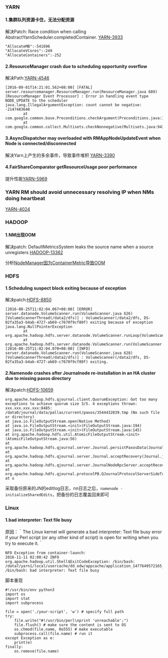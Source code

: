 
### **YARN**

#### **1.集群队列资源卡住，无法分配资源**

解决Patch: Race condition when calling AbstractYarnScheduler.completedContainer. [YARN-3933](https://issues.apache.org/jira/browse/YARN-3933)

```
"AllocateMB":-541696
"AllocateVCores":-249
"AllocateContainers":-252
```

#### **2.ResourceManager crash due to scheduling opportunity overflow**

解决Path:[YARN-4546](https://issues.apache.org/jira/browse/YARN-4546)
```
[2016-09-01T14:21:01.562+08:00] [FATAL] server.resourcemanager.ResourceManager.run(ResourceManager.java 689) [ResourceManager Event Processor] : Error in handling event type NODE_UPDATE to the scheduler
java.lang.IllegalArgumentException: count cannot be negative: -2147483648
        at com.google.common.base.Preconditions.checkArgument(Preconditions.java:115)
        at com.google.common.collect.Multisets.checkNonnegative(Multisets.java:943)
```
#### **3.AsyncDispatcher may overloaded with RMAppNodeUpdateEvent when Node is connected/disconnected**

解决Yarn上产生的多余事件，导致事件堆积 [YARN-3390](https://issues.apache.org/jira/browse/YARN-3990)

#### **4.FairShareComparator getResourceUsage poor performance**

提升性能[YARN-5969](https://issues.apache.org/jira/browse/YARN-5969)

### **YARN RM should avoid unnecessary resolving IP when NMs doing heartbeat**

[YARN-4024](https://issues.apache.org/jira/browse/YARN-4024)

### **HADOOP**

#### **1.NM出现OOM**

解决patch: DefaultMetricsSystem leaks the source name when a source unregisters [HADOOP-13362](https://issues.apache.org/jira/browse/HADOOP-13362)

分析[NodeManager因为ContainerMetric导致OOM](http://hackershell.cn/?p=993)

### **HDFS**

#### **1.Scheduling suspect block exiting because of exception**

解决patch:[HDFS-8850](https://issues.apache.org/jira/browse/HDFS-8850)
```
[2016-08-25T11:02:04.067+08:00] [ERROR] server.datanode.VolumeScanner.run(VolumeScanner.java 626) [VolumeScannerThread(/data2/dfs)] : VolumeScanner(/data2/dfs, DS-02fa35a3-b4ab-4727-ab69-c7670f9cf80f) exiting because of exception
java.lang.NullPointerException
        at org.apache.hadoop.hdfs.server.datanode.VolumeScanner.runLoop(VolumeScanner.java:539)
        at org.apache.hadoop.hdfs.server.datanode.VolumeScanner.run(VolumeScanner.java:619)
[2016-08-25T11:02:04.070+08:00] [INFO] server.datanode.VolumeScanner.run(VolumeScanner.java 628) [VolumeScannerThread(/data2/dfs)] : VolumeScanner(/data2/dfs, DS-02fa35a3-b4ab-4727-ab69-c7670f9cf80f) exiting.
```

#### **2.Namenode crashes after Journalnode re-installation in an HA cluster due to missing paxos directory**

解决patch:[HDFS-10659](https://issues.apache.org/jira/browse/HDFS-10659)
```
org.apache.hadoop.hdfs.qjournal.client.QuorumException: Got too many exceptions to achieve quorum size 3/5. 4 exceptions thrown:
xxx.xxx.xxx.xxx:8485: /data0/journal/data/pallas/current/paxos/3544432839.tmp (No such file or directory)
at java.io.FileOutputStream.open(Native Method)
at java.io.FileOutputStream.<init>(FileOutputStream.java:194)
at java.io.FileOutputStream.<init>(FileOutputStream.java:145)
at org.apache.hadoop.hdfs.util.AtomicFileOutputStream.<init>(AtomicFileOutputStream.java:56)
at org.apache.hadoop.hdfs.qjournal.server.Journal.persistPaxosData(Journal.java:964)
at org.apache.hadoop.hdfs.qjournal.server.Journal.acceptRecovery(Journal.java:839)
at org.apache.hadoop.hdfs.qjournal.server.JournalNodeRpcServer.acceptRecovery(JournalNodeRpcServer.java:200)
at org.apache.hadoop.hdfs.qjournal.protocolPB.QJournalProtocolServerSideTranslatorPB.acceptRecovery(QJournalProtocolServerSideTranslatorPB.java:229)
at o
```
采取备份原来的JN的editlog日志，nn日志之后，`namenode -initializeSharedEdits`，把备份的日志覆盖回来即可

### **Linux**

#### **1.bad interpreter: Text file busy**

原因：｀The Linux kernel will generate a bad interpreter: Text file busy error if your Perl script (or any other kind of script) is open for writing when you try to execute it.｀
```
NFO Exception from container-launch:
2016-11-11 02:08:42 INFO org.apache.hadoop.util.Shell$ExitCodeException: /bin/bash: /data7/yarn1/local/usercache/dd_edw/appcache/application_1477649572165_814985/container_1477649572165_814985_01_001323/launch_container.sh: /bin/bash: bad interpreter: Text file busy
```
脚本重现
```
#!/usr/bin/env python3
import os
import stat
import subprocess

file = open('./your-script', 'w') # specify full path
try:
    file.write("#!/usr/bin/perl\nprint 'unreachable';") 
    file.flush() # make sure the content is sent to OS
    os.chmod(file.name, 0o555) # make executable
    subprocess.call(file.name) # run it
except Exception as e:
    print(e)
finally:
    os.remove(file.name)
```
